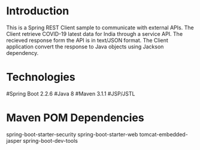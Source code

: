 # Introduction
This is a Spring REST Client sample to communicate with external APIs. The Client retrieve COVID-19 latest data for India through a service API. The recieved response form the API is in text/JSON format. The Client application convert the response to Java objects using Jackson dependency.
# Technologies
#Spring Boot 2.2.6
#Java 8
#Maven 3.1.1
#JSP/JSTL

# Maven POM Dependencies
spring-boot-starter-security
spring-boot-starter-web
tomcat-embedded-jasper
spring-boot-dev-tools
